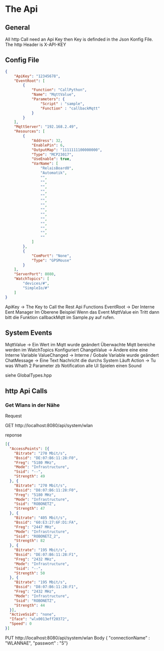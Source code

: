 # The Api

## General

All http Call need an Api Key then Key is definded in the Json Konfig File.
The http Header is X-API-KEY

## Config File

```Json
{
    "ApiKey": "12345678",
    "EventRoot": [
        {
            "Function": "CallPython",
            "Name": "MqttValue",
            "Parameters": {
                "Script" : "sample",
                "Function" : "callbackMqtt"
            }
        }
    ],
    "MqttServer": "192.168.2.49",
    "Resources": [
        {
            "Address": 32,
            "EnablePin": 6,
            "OutputMap": "1111111100000000",
            "Type": "MCP23017",
            "UseEnable": true,
            "VarName": [
                "RelaisBoard0",
                "Automatik",
                "",
                "",
                "",
                "",
                "",
                "",
                "",
                "",
                "",
                "",
                "",
                "",
                "",
                ""
            ]
        },
        {
            "ComPort": "None",
            "Type": "GPSMouse"
        }
    ],
    "ServerPort": 8080,
    "WatchTopics": [
        "devices/#",
        "SimpleIo/#"
    ]
}
```

ApiKey -> The Key to Call the Rest Api Functions
EventRoot -> Der Interne Eent Manager Im Oberene Beispiel Wenn das Event MqttValue ein Tritt dann bitt die Funktion callbackMqtt im Sample.py auf rufen.

## System Events

MqttValue -> Ein Wert im Mqtt wurde geändert Überwachte Mqtt bereiche werden im WatchTopics Konfiguriert
ChangeValue -> Ändere eine eine Interne Variable
ValueChanged -> Interne / Gobale Variable wurde geändert
ChatMessage -> Eine Text Nachricht die durchs System Läuft
Action -> Tu was Whath 2 Parameter zb Notification alle UI Spielen einen Sound

siehe GlobalTypes.hpp

## http Api Calls

### Get Wlans in der Nähe

Request

GET http://localhost:8080/api/system/wlan

reponse

```Json
[{
  "AccessPoints": [{
    "Bitrate": "270 Mbit/s",
    "Bssid": "DE:07:B6:11:28:F0",
    "Freg": "5180 MHz",
    "Mode": "Infrastructure",
    "Ssid": "--",
    "Strength": 49
  }, {
    "Bitrate": "270 Mbit/s",
    "Bssid": "D8:07:B6:11:28:F0",
    "Freg": "5180 MHz",
    "Mode": "Infrastructure",
    "Ssid": "ROBONETZ",
    "Strength": 47
  }, {
    "Bitrate": "405 Mbit/s",
    "Bssid": "60:E3:27:6F:D1:FA",
    "Freg": "2447 MHz",
    "Mode": "Infrastructure",
    "Ssid": "ROBONETZ_2",
    "Strength": 82
  }, {
    "Bitrate": "195 Mbit/s",
    "Bssid": "DE:07:B6:11:28:F1",
    "Freg": "2432 MHz",
    "Mode": "Infrastructure",
    "Ssid": "--",
    "Strength": 50
  }, {
    "Bitrate": "195 Mbit/s",
    "Bssid": "D8:07:B6:11:28:F1",
    "Freg": "2432 MHz",
    "Mode": "Infrastructure",
    "Ssid": "ROBONETZ",
    "Strength": 44
  }],
  "ActiveSsid": "none",
  "Iface": "wlx0013eff20372",
  "Speed": 0
}]
```

PUT http://localhost:8080/api/system/wlan
Body { "connectionName" : "WLANNAE", "passwort" : "5"}

